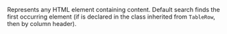 Represents any HTML element containing content. Default search finds the first occurring element (if is declared in the class inherited from `TableRow`, then by column header).